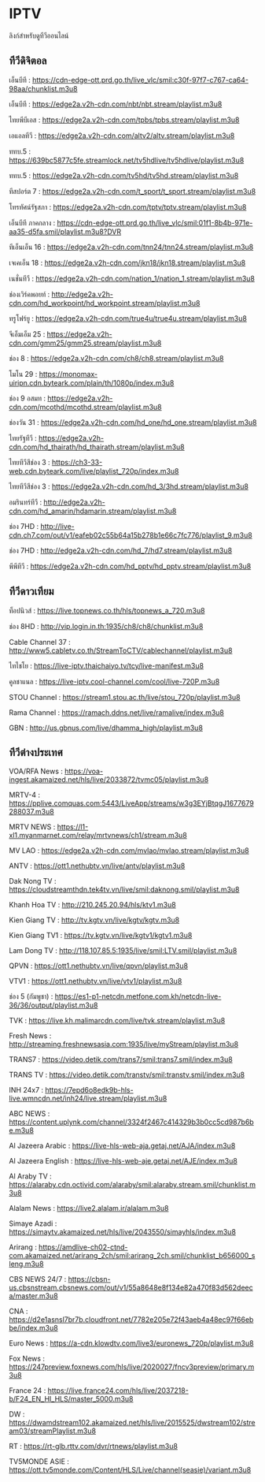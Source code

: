 # IPTV
ลิงก์สำหรับดูทีวีออนไลน์
## ทีวีดิจิตอล
เอ็นบีที : https://cdn-edge-ott.prd.go.th/live_vlc/smil:c30f-97f7-c767-ca64-98aa/chunklist.m3u8

เอ็นบีที : https://edge2a.v2h-cdn.com/nbt/nbt.stream/playlist.m3u8

ไทยพีบีเอส : https://edge2a.v2h-cdn.com/tpbs/tpbs.stream/playlist.m3u8

เอแอลทีวี : https://edge2a.v2h-cdn.com/altv2/altv.stream/playlist.m3u8

ททบ.5 : https://639bc5877c5fe.streamlock.net/tv5hdlive/tv5hdlive/playlist.m3u8

ททบ.5 : https://edge2a.v2h-cdn.com/tv5hd/tv5hd.stream/playlist.m3u8

ทีสปอร์ต 7 : https://edge2a.v2h-cdn.com/t_sport/t_sport.stream/playlist.m3u8

โทรทัศน์รัฐสภา : https://edge2a.v2h-cdn.com/tptv/tptv.stream/playlist.m3u8

เอ็นบีที ภาคกลาง : https://cdn-edge-ott.prd.go.th/live_vlc/smil:01f1-8b4b-971e-aa35-d5fa.smil/playlist.m3u8?DVR

ทีเอ็นเอ็น 16 : https://edge2a.v2h-cdn.com/tnn24/tnn24.stream/playlist.m3u8

เจเคเอ็น 18 : https://edge2a.v2h-cdn.com/jkn18/jkn18.stream/playlist.m3u8

เนชั่นทีวี : https://edge2a.v2h-cdn.com/nation_1/nation_1.stream/playlist.m3u8

ช่องเวิร์คพอยท์ : http://edge2a.v2h-cdn.com/hd_workpoint/hd_workpoint.stream/playlist.m3u8

ทรูโฟร์ยู : https://edge2a.v2h-cdn.com/true4u/true4u.stream/playlist.m3u8

จีเอ็มเอ็ม 25 : https://edge2a.v2h-cdn.com/gmm25/gmm25.stream/playlist.m3u8

ช่อง 8 : https://edge2a.v2h-cdn.com/ch8/ch8.stream/playlist.m3u8

โมโน 29 : https://monomax-uiripn.cdn.byteark.com/plain/th/1080p/index.m3u8

ช่อง 9 อสมท : https://edge2a.v2h-cdn.com/mcothd/mcothd.stream/playlist.m3u8

ช่องวัน 31 : https://edge2a.v2h-cdn.com/hd_one/hd_one.stream/playlist.m3u8

ไทยรัฐทีวี : https://edge2a.v2h-cdn.com/hd_thairath/hd_thairath.stream/playlist.m3u8

ไทยทีวีสีช่อง 3 : https://ch3-33-web.cdn.byteark.com/live/playlist_720p/index.m3u8

ไทยทีวีสีช่อง 3 : https://edge2a.v2h-cdn.com/hd_3/3hd.stream/playlist.m3u8

อมรินทร์ทีวี : http://edge2a.v2h-cdn.com/hd_amarin/hdamarin.stream/playlist.m3u8

ช่อง 7HD : http://live-cdn.ch7.com/out/v1/eafeb02c55b64a15b278b1e66c7fc776/playlist_9.m3u8

ช่อง 7HD : http://edge2a.v2h-cdn.com/hd_7/hd7.stream/playlist.m3u8

พีพีทีวี : https://edge2a.v2h-cdn.com/hd_pptv/hd_pptv.stream/playlist.m3u8

## ทีวีดาวเทียม

ท็อปนิวส์ : https://live.topnews.co.th/hls/topnews_a_720.m3u8

ช่อง 8HD : http://vip.login.in.th:1935/ch8/ch8/chunklist.m3u8

Cable Channel 37 : http://www5.cabletv.co.th/StreamToCTV/cablechannel/playlist.m3u8

ไทไชโย : https://live-iptv.thaichaiyo.tv/tcy/live-manifest.m3u8

คูลชาแนล : https://live-iptv.cool-channel.com/cool/live-720P.m3u8

STOU Channel : https://stream1.stou.ac.th/live/stou_720p/playlist.m3u8

Rama Channel : https://ramach.ddns.net/live/ramalive/index.m3u8

GBN : http://us.gbnus.com/live/dhamma_high/playlist.m3u8

## ทีวีต่างประเทศ

VOA/RFA News : https://voa-ingest.akamaized.net/hls/live/2033872/tvmc05/playlist.m3u8

MRTV-4 : https://pplive.comquas.com:5443/LiveApp/streams/w3g3EYjBtqgJ1677679288037.m3u8

MRTV NEWS : https://l1-xl1.myanmarnet.com/relay/mrtvnews/ch1/stream.m3u8

MV LAO : https://edge2a.v2h-cdn.com/mvlao/mvlao.stream/playlist.m3u8

ANTV : https://ott1.nethubtv.vn/live/antv/playlist.m3u8

Dak Nong TV : https://cloudstreamthdn.tek4tv.vn/live/smil:daknong.smil/playlist.m3u8

Khanh Hoa TV : http://210.245.20.94/hls/ktv1.m3u8

Kien Giang TV : http://tv.kgtv.vn/live/kgtv/kgtv.m3u8

Kien Giang TV1 : https://tv.kgtv.vn/live/kgtv1/kgtv1.m3u8

Lam Dong TV : http://118.107.85.5:1935/live/smil:LTV.smil/playlist.m3u8

QPVN : https://ott1.nethubtv.vn/live/qpvn/playlist.m3u8

VTV1 : https://ott1.nethubtv.vn/live/vtv1/playlist.m3u8

ช่อง 5 (กัมพูชา) : https://es1-p1-netcdn.metfone.com.kh/netcdn-live-36/36/output/playlist.m3u8

TVK : https://live.kh.malimarcdn.com/live/tvk.stream/playlist.m3u8

Fresh News : http://streaming.freshnewsasia.com:1935/live/myStream/playlist.m3u8

TRANS7 : https://video.detik.com/trans7/smil:trans7.smil/index.m3u8

TRANS TV : https://video.detik.com/transtv/smil:transtv.smil/index.m3u8

INH 24x7 : https://7epd6o8edk9b-hls-live.wmncdn.net/inh24/live.stream/playlist.m3u8

ABC NEWS : https://content.uplynk.com/channel/3324f2467c414329b3b0cc5cd987b6be.m3u8

Al Jazeera Arabic : https://live-hls-web-aja.getaj.net/AJA/index.m3u8

Al Jazeera English : https://live-hls-web-aje.getaj.net/AJE/index.m3u8

Al Araby TV : https://alaraby.cdn.octivid.com/alaraby/smil:alaraby.stream.smil/chunklist.m3u8

Alalam News : https://live2.alalam.ir/alalam.m3u8

Simaye Azadi : https://simaytv.akamaized.net/hls/live/2043550/simayhls/index.m3u8

Arirang : https://amdlive-ch02-ctnd-com.akamaized.net/arirang_2ch/smil:arirang_2ch.smil/chunklist_b656000_sleng.m3u8

CBS NEWS 24/7 : https://cbsn-us.cbsnstream.cbsnews.com/out/v1/55a8648e8f134e82a470f83d562deeca/master.m3u8

CNA : https://d2e1asnsl7br7b.cloudfront.net/7782e205e72f43aeb4a48ec97f66ebbe/index.m3u8

Euro News : https://a-cdn.klowdtv.com/live3/euronews_720p/playlist.m3u8

Fox News : https://247preview.foxnews.com/hls/live/2020027/fncv3preview/primary.m3u8

France 24 : https://live.france24.com/hls/live/2037218-b/F24_EN_HI_HLS/master_5000.m3u8

DW : https://dwamdstream102.akamaized.net/hls/live/2015525/dwstream102/stream03/streamPlaylist.m3u8

RT : https://rt-glb.rttv.com/dvr/rtnews/playlist.m3u8

TV5MONDE ASIE : https://ott.tv5monde.com/Content/HLS/Live/channel(seasie)/variant.m3u8
